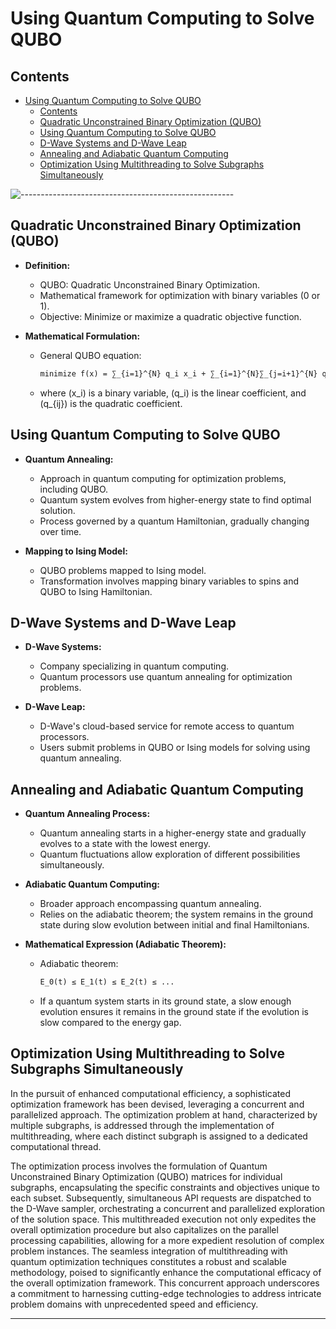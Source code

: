 # Using Quantum Computing to Solve QUBO


## Contents

- [Using Quantum Computing to Solve QUBO](#using-quantum-computing-to-solve-qubo)
  - [Contents](#contents)
  - [Quadratic Unconstrained Binary Optimization (QUBO)](#quadratic-unconstrained-binary-optimization-qubo)
  - [Using Quantum Computing to Solve QUBO](#using-quantum-computing-to-solve-qubo-1)
  - [D-Wave Systems and D-Wave Leap](#d-wave-systems-and-d-wave-leap)
  - [Annealing and Adiabatic Quantum Computing](#annealing-and-adiabatic-quantum-computing)
  - [Optimization Using Multithreading to Solve Subgraphs Simultaneously](#optimization-using-multithreading-to-solve-subgraphs-simultaneously)

![-----------------------------------------------------](https://raw.githubusercontent.com/andreasbm/readme/master/assets/lines/rainbow.png)

## Quadratic Unconstrained Binary Optimization (QUBO)

- **Definition:**
  - QUBO: Quadratic Unconstrained Binary Optimization.
  - Mathematical framework for optimization with binary variables (0 or 1).
  - Objective: Minimize or maximize a quadratic objective function.

- **Mathematical Formulation:**
  - General QUBO equation:
    ```latex
    minimize f(x) = ∑_{i=1}^{N} q_i x_i + ∑_{i=1}^{N}∑_{j=i+1}^{N} q_{ij} x_i x_j
    ```
  - where \(x_i\) is a binary variable, \(q_i\) is the linear coefficient, and \(q_{ij}\) is the quadratic coefficient.

## Using Quantum Computing to Solve QUBO

- **Quantum Annealing:**
  - Approach in quantum computing for optimization problems, including QUBO.
  - Quantum system evolves from higher-energy state to find optimal solution.
  - Process governed by a quantum Hamiltonian, gradually changing over time.

- **Mapping to Ising Model:**
  - QUBO problems mapped to Ising model.
  - Transformation involves mapping binary variables to spins and QUBO to Ising Hamiltonian.

## D-Wave Systems and D-Wave Leap

- **D-Wave Systems:**
  - Company specializing in quantum computing.
  - Quantum processors use quantum annealing for optimization problems.

- **D-Wave Leap:**
  - D-Wave's cloud-based service for remote access to quantum processors.
  - Users submit problems in QUBO or Ising models for solving using quantum annealing.

## Annealing and Adiabatic Quantum Computing

- **Quantum Annealing Process:**
  - Quantum annealing starts in a higher-energy state and gradually evolves to a state with the lowest energy.
  - Quantum fluctuations allow exploration of different possibilities simultaneously.

- **Adiabatic Quantum Computing:**
  - Broader approach encompassing quantum annealing.
  - Relies on the adiabatic theorem; the system remains in the ground state during slow evolution between initial and final Hamiltonians.

- **Mathematical Expression (Adiabatic Theorem):**
  - Adiabatic theorem:
    ```latex
    E_0(t) ≤ E_1(t) ≤ E_2(t) ≤ ...
    ```
  - If a quantum system starts in its ground state, a slow enough evolution ensures it remains in the ground state if the evolution is slow compared to the energy gap.

## Optimization Using Multithreading to Solve Subgraphs Simultaneously

In the pursuit of enhanced computational efficiency, a sophisticated optimization framework has been devised, leveraging a concurrent and parallelized approach. The optimization problem at hand, characterized by multiple subgraphs, is addressed through the implementation of multithreading, where each distinct subgraph is assigned to a dedicated computational thread.

The optimization process involves the formulation of Quantum Unconstrained Binary Optimization (QUBO) matrices for individual subgraphs, encapsulating the specific constraints and objectives unique to each subset. Subsequently, simultaneous API requests are dispatched to the D-Wave sampler, orchestrating a concurrent and parallelized exploration of the solution space. This multithreaded execution not only expedites the overall optimization procedure but also capitalizes on the parallel processing capabilities, allowing for a more expedient resolution of complex problem instances. The seamless integration of multithreading with quantum optimization techniques constitutes a robust and scalable methodology, poised to significantly enhance the computational efficacy of the overall optimization framework. This concurrent approach underscores a commitment to harnessing cutting-edge technologies to address intricate problem domains with unprecedented speed and efficiency.

--------------------------------------------
